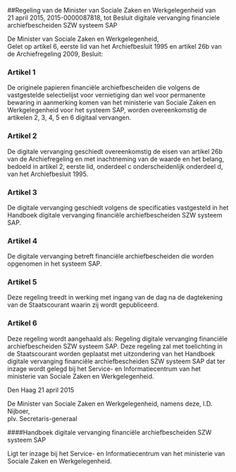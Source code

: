 <meta http-equiv='Content-Type' content='text/html; charset=utf-8' />

##Regeling van de Minister van Sociale Zaken en Werkgelegenheid van 21 april 2015, 2015-0000087818, tot Besluit digitale vervanging financiele archiefbescheiden SZW systeem SAP

De Minister van Sociale Zaken en Werkgelegenheid,  
Gelet op artikel 6, eerste lid van het Archiefbesluit 1995 en artikel 26b van de Archiefregeling 2009,
Besluit:    

### Artikel  1  

De originele papieren financiële archiefbescheiden die volgens de vastgestelde selectielijst voor vernietiging dan wel voor permanente bewaring in aanmerking komen van het ministerie van Sociale Zaken en Werkgelegenheid voor het systeem SAP, worden overeenkomstig de artikelen 2, 3, 4, 5 en 6 digitaal vervangen. 

### Artikel  2  

De digitale vervanging geschiedt overeenkomstig de eisen van artikel 26b van de Archiefregeling en met inachtneming van de waarde en het belang, bedoeld in artikel 2, eerste lid, onderdeel c onderscheidenlijk onderdeel d, van het Archiefbesluit 1995. 

### Artikel  3  

De digitale vervanging geschiedt volgens de specificaties vastgesteld in het Handboek digitale vervanging financiële archiefbescheiden SZW systeem SAP. 

### Artikel  4  

De digitale vervanging betreft financiële archiefbescheiden die worden opgenomen in het systeem SAP. 

### Artikel  5  

Deze regeling treedt in werking met ingang van de dag na de dagtekening van de Staatscourant waarin zij wordt gepubliceerd. 

### Artikel  6  

Deze regeling wordt aangehaald als: Regeling digitale vervanging financiële archiefbescheiden SZW systeem SAP. 
Deze regeling zal met toelichting in de Staatscourant worden geplaatst met uitzondering van het Handboek digitale vervanging financiële archiefbescheiden SZW systeem SAP dat ter inzage wordt gelegd bij het Service- en Informatiecentrum van het ministerie van Sociale Zaken en Werkgelegenheid.   

Den Haag 
21 april 2015   

De 
Minister van Sociale Zaken en Werkgelegenheid, namens deze, 
I.D. Nijboer,  
plv. Secretaris-generaal   

####Handboek digitale vervanging financiële archiefbescheiden SZW systeem SAP

Ligt ter inzage bij het Service- en Informatiecentrum van het ministerie van Sociale Zaken en Werkgelegenheid.
